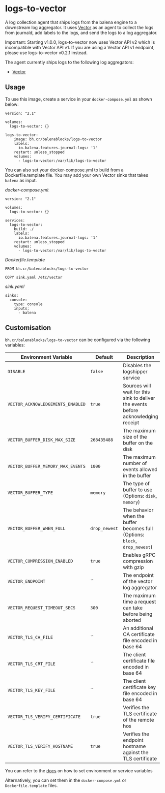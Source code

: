 # logs-to-vector

A log collection agent that ships logs from the balena engine to a downstream
log aggregator.  It uses [Vector][vector] as an agent to collect the logs from
journald, add labels to the logs, and send the logs to a log aggregator.

Important: Starting v1.0.0, logs-to-vector now uses Vector API v2 which is incompatible
with Vector API v1.  If you are using a Vector API v1 endpoint, please use
logs-to-vector v0.2.1 instead.

The agent currently ships logs to the following log aggregators:
- [Vector][vector]


## Usage

To use this image, create a service in your `docker-compose.yml` as shown below:
```
version: "2.1"

volumes:
  logs-to-vector: {}

logs-to-vector:
    image: bh.cr/balenablocks/logs-to-vector
    labels:
      io.balena.features.journal-logs: '1'
    restart: unless_stopped
    volumes:
      - logs-to-vector:/var/lib/logs-to-vector
```

You can also set your docker-compose.yml to build from a Dockerfile.template file. 
You may add your own Vector sinks that takes `balena` as input.

*docker-compose.yml*:
```
version: "2.1"

volumes:
  logs-to-vector: {}

services:
  logs-to-vector:
    build: ./
    labels:
      io.balena.features.journal-logs: '1'
    restart: unless_stopped
    volumes:
      - logs-to-vector:/var/lib/logs-to-vector
```

*Dockerfile.template*
```
FROM bh.cr/balenablocks/logs-to-vector

COPY sink.yaml /etc/vector
```

*sink.yaml*
```
sinks:
  console:
    type: console
    inputs:
      - balena
```


## Customisation

`bh.cr/balenablocks/logs-to-vector` can be configured via the following variables:

| Environment Variable            | Default  | Description                                                |
| ------------------------------- | -------- | ---------------------------------------------------------- |
| `DISABLE`                       | `false`  | Disables the logshipper service                            |
| `VECTOR_ACKNOWLEDGEMENTS_ENABLED` | `true` | Sources will wait for this sink to deliver the events before acknowledging receipt |
| `VECTOR_BUFFER_DISK_MAX_SIZE`   | `268435488` | The maximum size of the buffer on the disk              |
| `VECTOR_BUFFER_MEMORY_MAX_EVENTS` | `1000` | The maximum number of events allowed in the buffer         |
| `VECTOR_BUFFER_TYPE`            | `memory` | The type of buffer to use (Options: `disk`, `memory`)      |
| `VECTOR_BUFFER_WHEN_FULL`       | `drop_newest` | The behavior when the buffer becomes full (Options: `block`, `drop_newest`) |
| `VECTOR_COMPRESSION_ENABLED`    | `true`   | Enables gRPC compression with gzip                         |
| `VECTOR_ENDPOINT`               | ``       | The endpoint of the vector log aggregator                  |
| `VECTOR_REQUEST_TIMEOUT_SECS`   | `300`    | The maximum time a request can take before being aborted   |
| `VECTOR_TLS_CA_FILE`            | ``       | An additional CA certificate file encoded in base 64       |
| `VECTOR_TLS_CRT_FILE`           | ``       | The client certificate file encoded in base 64             |
| `VECTOR_TLS_KEY_FILE`           | ``       | The client certificate key file encoded in base 64         |
| `VECTOR_TLS_VERIFY_CERTIFICATE` | `true`   | Verifies the TLS certificate of the remote hos             |
| `VECTOR_TLS_VERIFY_HOSTNAME`    | `true`   | Verifies the endpoint hostname against the TLS certificate |

You can refer to the [docs](https://www.balena.io/docs/learn/manage/serv-vars/#environment-and-service-variables) on how to set environment or service variables

Alternatively, you can set them in the `docker-compose.yml` or `Dockerfile.template` files.

[vector]: https://vector.dev
